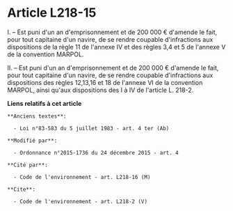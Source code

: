 # Article L218-15

I. – Est puni d'un an d'emprisonnement et de 200 000 € d'amende le fait, pour tout capitaine d'un navire, de se rendre
coupable d'infractions aux dispositions de la règle 11 de l'annexe IV et des règles 3,4 et 5 de l'annexe V de la convention
MARPOL.

II. – Est puni d'un an d'emprisonnement et de 200 000 € d'amende le fait, pour tout capitaine d'un navire, de se rendre
coupable d'infractions aux dispositions des règles 12,13,16 et 18 de l'annexe VI de la convention MARPOL, ainsi qu'aux
dispositions des I à IV de l'article L. 218-2.

**Liens relatifs à cet article**

	**Anciens textes**:

	  - Loi n°83-583 du 5 juillet 1983 - art. 4 ter (Ab)

	**Modifié par**:

	  - Ordonnance n°2015-1736 du 24 décembre 2015 - art. 4

	**Cité par**:

	  - Code de l'environnement - art. L218-16 (M)

	**Cite**:

	  - Code de l'environnement - art. L218-2 (V)
